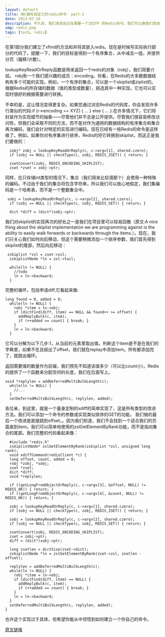 ```yaml
---
layout: default
title: 用C编写自定义的redis命令- part-2
date: 2013-07-16
description: 不久前，我们发现自己在需要一个ZDIFF 的Redis命令。我们可以像我们其他的代码一样在Lua中实现，但为什么不直接在Redis中实现呢？ Redis的伟大的事情之一是有一个干净的代码库，即使对于像我这样的一个非常生疏的C程序员来说。
img: redis.png
tags: [tech, redis]
---
```

在第1部分我们建立了xfind的方法和并将其嵌入redis。现在是时候写实际执行部分的代码了。提醒一下，我们的目标是得到一个有序集合，从中减去一组，并提供分页（偏移/计数）。

lookupKeyReadOrReply函数是用来返回一个redis的对象（robj），我们简要介绍。 robj有一个我们感兴趣的成员：encoding。你看，在Redis的大多数数据结构有多个可能的实现。例如，一个有序的集合，可以是一个skiplist或ziplist的。 根据Redis的所存储的数据（值的类型或数量），挑选其中一种实现。它也可以实现时很好的根据需要进行转换。

不幸的是，这让情况变得更复杂。如果您通过浏览Redis的代码库，你会发现许多行类似的代码:if (r->encoding == XYZ) { ... } else { ... }.在许多情况下，它们将封装作为实现细节的抽象——尽管他们并不总是公开提供。尽管我们很容易修改访问性，但我们会采取不同的方法，而不是对作为通用的数据结构的有序集合和集合再次编码，我们会针对特定的实现进行编码。现在已经有一些Redis的命令是这样做了。例如，如果你对有序集进行排序，Redis的将它转换到skiplist，而这正是我们要做的：
      
      zobj* zobj = lookupKeyReadOrReply(c, c->argv[1], shared.czero);
      if (zobj == NULL || checkType(c, zobj, REDIS_ZSET)) { return; }
    
      zsetConvert(zobj, REDIS_ENCODING_SKIPLIST);
      zset *zset = zobj->ptr;

同样，在只存储int类型的情况下，集合（我们用来比较滴那个）会使用一种特殊的编码​​。不过由于我们的集合将包含字符串，所以我们可以放心地假定，我们集编码是一个哈希表，而不是一个整数集合中。

     sobj = lookupKeyReadOrReply(c, c->argv[2], shared.czero);
      if (sobj == NULL || checkType(c, sobj, REDIS_SET)) { return; }
    
      dict *diff = (dict*)sobj->ptr;

我们对skiplist的实现再次的好处之一是我们在项目里可以轻易回撤（原文:A nice thing about the skiplist implementation we are programming against is the ability to easily walk forwards or backwards through the items.）。现在，我们只关心我们如何向后移动，但这个需要稍微添加一个排序参数，我们首先得到skiplist的尾部，然后向后移动：

     zskiplist *zsl = zset->zsl;
      zskiplistNode *ln = zsl->tail;
    
      while(ln != NULL) {
        //todo
        ln = ln->backward;
      }

完整的循环，包括申请diff,它看起来像:

    long found = 0, added = 0;
      while(ln != NULL) {
        robj *item = ln->obj;
        if (dictFind(diff, item) == NULL && found++ >= offset) {
          addReplyBulk(c, item);
          if (++added == count) { break; }
        }
        ln = ln->backward;
      }

它可以分解为以下几步:1，从当前的元素里取出值。判断这个item是不是在我们的字典里，如果不在且超出了offset，我们就在replay中添加item。所有都添加完了，就跳出循环。

返回需要值的数量作为前缀，我们预先不知道该值多少（可以比count小）。Redis的提供了一个函数来分配空间的长度，我们在后面写上。

    void *replylen = addDeferredMultiBulkLength(c);
      while(ln != NULL) {
        //...
      }
      setDeferredMultiBulkLength(c, replylen, added);
    


各位亲，到这里，就是一个量身定制的xdiff的简单实现了，这是所有类型的改进方法。我们可以添加一个命令的参数或实现类似排序的GET的功能。
我们做的最后一个改进是直接跳到offset，。因为我们知道，我们不会找到一个适合我们的页面直到item。我们可以简单地使用的zslGetElementByRank功能，而不是指向集合的尾部。我们完整的代码看起来像：

      #include "redis.h"
      zskiplistNode* zslGetElementByRank(zskiplist *zsl, unsigned long rank);
      void xdiffCommand(redisClient *c) {
      long offset, count, added = 0;
      robj *zobj, *sobj;
      zset *zset;
      dict *diff;
      void *replylen;
    
      if ((getLongFromObjectOrReply(c, c->argv[3], &offset, NULL) != REDIS_OK)) { return; }
      if ((getLongFromObjectOrReply(c, c->argv[4], &count, NULL) != REDIS_OK)) { return; }
    
      zobj = lookupKeyReadOrReply(c, c->argv[1], shared.czero);
      if (zobj == NULL || checkType(c, zobj, REDIS_ZSET)) { return; }
    
      sobj = lookupKeyReadOrReply(c, c->argv[2], shared.czero);
      if (sobj == NULL || checkType(c, sobj, REDIS_SET)) { return; }
    
      zsetConvert(zobj, REDIS_ENCODING_SKIPLIST);
      zset = zobj->ptr;
      diff = (dict*)sobj->ptr;
    
      long zsetlen = dictSize(zset->dict);
      zskiplistNode *ln = zslGetElementByRank(zset->zsl, zsetlen - offset);
    
      replylen = addDeferredMultiBulkLength(c);
      while(ln != NULL) {
        robj *item = ln->obj;
        if (dictFind(diff, item) == NULL) {
          addReplyBulk(c, item);
          if (++added == count) { break; }
        }
        ln = ln->backward;
      }
      setDeferredMultiBulkLength(c, replylen, added);
    }

也许这个实现过于具体，但希望你能从中领悟到如何建立一个你自己的命令。

[原文链接](http://openmymind.net/Writing-A-Custom-Redis-Command-In-C-Part-2/)

